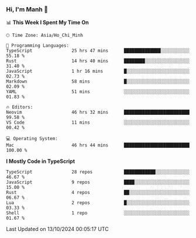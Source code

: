 ### Hi, I'm Manh 👋

<!--START_SECTION:waka-->
📊 **This Week I Spent My Time On** 

```text
🕑︎ Time Zone: Asia/Ho_Chi_Minh

💬 Programming Languages: 
TypeScript               25 hrs 47 mins      ██████████████░░░░░░░░░░░   55.18 % 
Rust                     14 hrs 40 mins      ████████░░░░░░░░░░░░░░░░░   31.40 % 
JavaScript               1 hr 16 mins        █░░░░░░░░░░░░░░░░░░░░░░░░   02.73 % 
Markdown                 58 mins             █░░░░░░░░░░░░░░░░░░░░░░░░   02.09 % 
YAML                     51 mins             ░░░░░░░░░░░░░░░░░░░░░░░░░   01.83 % 

🔥 Editors: 
Neovim                   46 hrs 32 mins      █████████████████████████   99.58 % 
VS Code                  11 mins             ░░░░░░░░░░░░░░░░░░░░░░░░░   00.42 % 

💻 Operating System: 
Mac                      46 hrs 44 mins      █████████████████████████   100.00 % 
```

**I Mostly Code in TypeScript** 

```text
TypeScript               28 repos            ████████████░░░░░░░░░░░░░   46.67 % 
JavaScript               9 repos             ████░░░░░░░░░░░░░░░░░░░░░   15.00 % 
Rust                     4 repos             ██░░░░░░░░░░░░░░░░░░░░░░░   06.67 % 
Lua                      2 repos             █░░░░░░░░░░░░░░░░░░░░░░░░   03.33 % 
Shell                    1 repo              ░░░░░░░░░░░░░░░░░░░░░░░░░   01.67 % 
```




 Last Updated on 13/10/2024 00:05:17 UTC
<!--END_SECTION:waka-->
